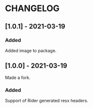 # CHANGELOG

## [1.0.1] - 2021-03-19

### Added 

Added image to package.

## [1.0.0] - 2021-03-19

Made a fork.

### Added

Support of Rider generated resx headers.
